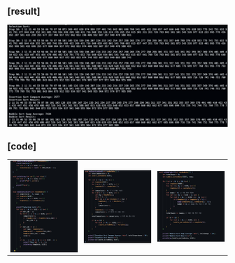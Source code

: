 ## [result]
<img src="./result.png" alt="Result Image">

## [code]
<table width="100%">
  <tr>
    <td align="left" width="33%">
      <img src="./code1.png" alt="Code 1" width="300">
    </td>
    <td align="center" width="33%">
      <img src="./code2.png" alt="Code 2" width="300">
    </td>
    <td align="right" width="33%">
      <img src="./code3.png" alt="Code 3" width="300">
    </td>
  </tr>
</table>